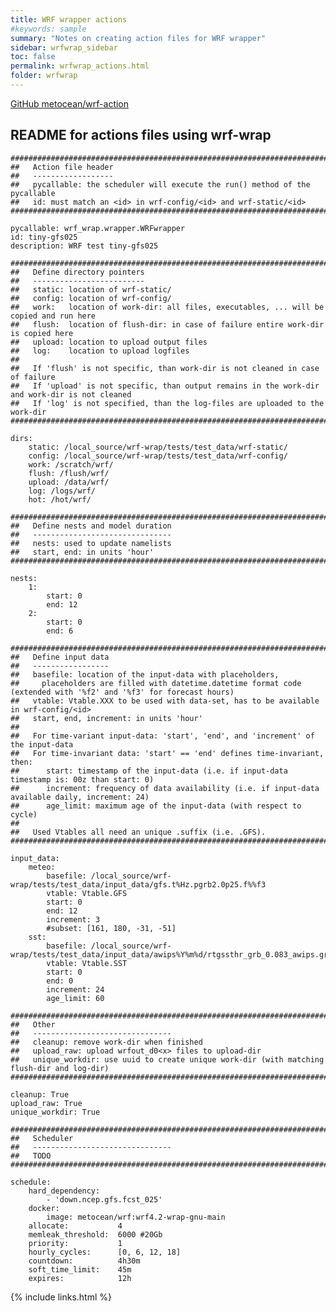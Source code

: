 ```yaml
---
title: WRF wrapper actions
#keywords: sample
summary: "Notes on creating action files for WRF wrapper"
sidebar: wrfwrap_sidebar
toc: false
permalink: wrfwrap_actions.html
folder: wrfwrap
---
```


<i class="fa fa-github fa-2x" aria-hidden="true"></i> [GitHub metocean/wrf-action](https://github.com/metocean/wrf-action)	


## README for actions files using wrf-wrap


	#########################################################################################
	##   Action file header
	##   ------------------
	##   pycallable: the scheduler will execute the run() method of the pycallable
	##   id: must match an <id> in wrf-config/<id> and wrf-static/<id> 	
	#########################################################################################

	pycallable: wrf_wrap.wrapper.WRFwrapper
	id: tiny-gfs025
	description: WRF test tiny-gfs025 

	#########################################################################################
	##   Define directory pointers
	##   -------------------------
	##   static: location of wrf-static/
	##   config: location of wrf-config/
	##   work:   location of work-dir: all files, executables, ... will be copied and run here
	##   flush:  location of flush-dir: in case of failure entire work-dir is copied here
	##   upload: location to upload output files
	##   log:    location to upload logfiles 
	##
	##   If 'flush' is not specific, than work-dir is not cleaned in case of failure
	##   If 'upload' is not specific, than output remains in the work-dir and work-dir is not cleaned 
	##   If 'log' is not specified, than the log-files are uploaded to the work-dir
	##########################################################################################

	dirs:
	    static: /local_source/wrf-wrap/tests/test_data/wrf-static/
	    config: /local_source/wrf-wrap/tests/test_data/wrf-config/
	    work: /scratch/wrf/
	    flush: /flush/wrf/
	    upload: /data/wrf/
	    log: /logs/wrf/
	    hot: /hot/wrf/

	##########################################################################################
	##   Define nests and model duration
	##   -------------------------------
	##   nests: used to update namelists
	##   start, end: in units 'hour'
	##########################################################################################

	nests:
	    1:
	        start: 0
	        end: 12
	    2:
	        start: 0
	        end: 6

	##########################################################################################
	##   Define input data
	##   -----------------
	##   basefile: location of the input-data with placeholders, 
	##     placeholders are filled with datetime.datetime format code (extended with '%f2' and '%f3' for forecast hours)
	##   vtable: Vtable.XXX to be used with data-set, has to be available in wrf-config/<id>
	##   start, end, increment: in units 'hour'
	##
	##   For time-variant input-data: 'start', 'end', and 'increment' of the input-data
	##   For time-invariant data: 'start' == 'end' defines time-invariant, then:
	##      start: timestamp of the input-data (i.e. if input-data timestamp is: 00z than start: 0)
	##      increment: frequency of data availability (i.e. if input-data available daily, increment: 24)
	##      age_limit: maximum age of the input-data (with respect to cycle)
	##
	##   Used Vtables all need an unique .suffix (i.e. .GFS).
	##########################################################################################

	input_data: 
	    meteo:
	        basefile: /local_source/wrf-wrap/tests/test_data/input_data/gfs.t%Hz.pgrb2.0p25.f%%f3
	        vtable: Vtable.GFS
	        start: 0
	        end: 12
	        increment: 3
	        #subset: [161, 180, -31, -51]
	    sst:
	        basefile: /local_source/wrf-wrap/tests/test_data/input_data/awips%Y%m%d/rtgssthr_grb_0.083_awips.grib2
	        vtable: Vtable.SST
	        start: 0
	        end: 0
	        increment: 24
	        age_limit: 60

	##########################################################################################
	##   Other
	##   -------------------------------
	##   cleanup: remove work-dir when finished
	##   upload_raw: upload wrfout_d0<x> files to upload-dir
	##   unique_workdir: use uuid to create unique work-dir (with matching flush-dir and log-dir)
	##########################################################################################

	cleanup: True
	upload_raw: True
	unique_workdir: True

	##########################################################################################
	##   Scheduler
	##   -------------------------------
	##   TODO
	##########################################################################################
	
	schedule:
	    hard_dependency:
	        - 'down.ncep.gfs.fcst_025'
	    docker:
	        image: metocean/wrf:wrf4.2-wrap-gnu-main
	    allocate:           4
	    memleak_threshold:  6000 #20Gb
	    priority:           1
	    hourly_cycles:      [0, 6, 12, 18]
	    countdown:          4h30m
	    soft_time_limit:    45m
	    expires:            12h


{% include links.html %}
